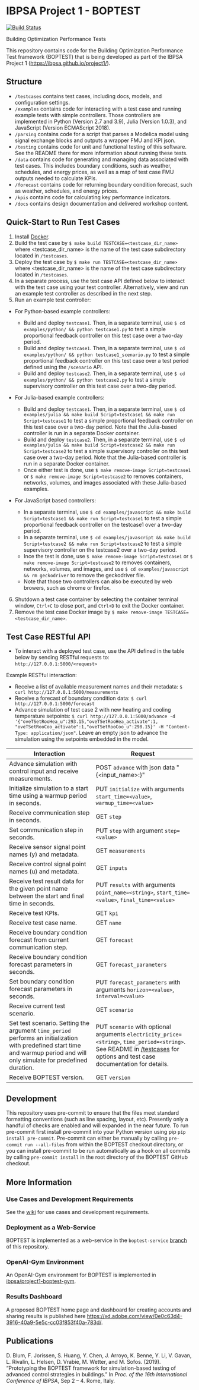 # IBPSA Project 1 - BOPTEST

[![Build Status](https://travis-ci.com/ibpsa/project1-boptest.svg?branch=master)](https://travis-ci.com/ibpsa/project1-boptest)

Building Optimization Performance Tests

This repository contains code for the Building Optimization Performance Test framework (BOPTEST)
that is being developed as part of the IBPSA Project 1 (https://ibpsa.github.io/project1/).

## Structure
- ``/testcases`` contains test cases, including docs, models, and configuration settings.
- ``/examples`` contains code for interacting with a test case and running example tests with simple controllers.  Those controllers are implemented in Python (Version 2.7 and 3.9), Julia (Version 1.0.3), and JavaScript (Version ECMAScript 2018).
- ``/parsing`` contains code for a script that parses a Modelica model using signal exchange blocks and outputs a wrapper FMU and KPI json.
- ``/testing`` contains code for unit and functional testing of this software.  See the README there for more information about running these tests.
- ``/data`` contains code for generating and managing data associated with test cases.  This includes boundary conditions, such as weather, schedules, and energy prices, as well as a map of test case FMU outputs needed to calculate KPIs.
- ``/forecast`` contains code for returning boundary condition forecast, such as weather, schedules, and energy prices.
- ``/kpis`` contains code for calculating key performance indicators.
- ``/docs`` contains design documentation and delivered workshop content.

## Quick-Start to Run Test Cases
1) Install [Docker](https://docs.docker.com/get-docker/).
2) Build the test case by ``$ make build TESTCASE=<testcase_dir_name>`` where <testcase_dir_name> is the name of the test case subdirectory located in ``/testcases``.
3) Deploy the test case by ``$ make run TESTCASE=<testcase_dir_name>`` where <testcase_dir_name> is the name of the test case subdirectory located in ``/testcases``.
4) In a separate process, use the test case API defined below to interact with the test case using your test controller.  Alternatively, view and run an example test controller as described in the next step.
5) Run an example test controller:

* For Python-based example controllers:
  * Build and deploy ``testcase1``.  Then, in a separate terminal, use ``$ cd examples/python/ && python testcase1.py`` to test a simple proportional feedback controller on this test case over a two-day period.
  * Build and deploy ``testcase1``.  Then, in a separate terminal, use ``$ cd examples/python/ && python testcase1_scenario.py`` to test a simple proportional feedback controller on this test case over a test period defined using the ``/scenario`` API.
  * Build and deploy ``testcase2``.  Then, in a separate terminal, use ``$ cd examples/python/ && python testcase2.py`` to test a simple supervisory controller on this test case over a two-day period.

* For Julia-based example controllers:
  * Build and deploy ``testcase1``.  Then, in a separate terminal, use ``$ cd examples/julia && make build Script=testcase1 && make run Script=testcase1`` to test a simple proportional feedback controller on this test case over a two-day period.  Note that the Julia-based controller is run in a separate Docker container.
  * Build and deploy ``testcase2``.  Then, in a separate terminal, use ``$ cd examples/julia && make build Script=testcase2 && make run Script=testcase2`` to test a simple supervisory controller on this test case over a two-day period.  Note that the Julia-based controller is run in a separate Docker container.
  * Once either test is done, use ``$ make remove-image Script=testcase1`` or ``$ make remove-image Script=testcase2`` to removes containers, networks, volumes, and images associated with these Julia-based examples.

* For JavaScript based controllers:
  * In a separate terminal, use ``$ cd examples/javascript && make build Script=testcase1 && make run Script=testcase1`` to test a simple proportional feedback controller on the testcase1 over a two-day period.
  * In a separate terminal, use ``$ cd examples/javascript && make build Script=testcase2 && make run Script=testcase2`` to test a simple supervisory controller on the testcase2 over a two-day period.
  * Ince the test is done, use ``$ make remove-image Script=testcase1`` or ``$ make remove-image Script=testcase2`` to removes containers, networks, volumes, and images, and use ``$ cd examples/javascript && rm geckodriver`` to remove the geckodriver file.
  * Note that those two controllers can also be executed by web browers, such as chrome or firefox.

6) Shutdown a test case container by selecting the container terminal window, ``Ctrl+C`` to close port, and ``Ctrl+D`` to exit the Docker container.
7) Remove the test case Docker image by ``$ make remove-image TESTCASE=<testcase_dir_name>``.

## Test Case RESTful API
- To interact with a deployed test case, use the API defined in the table below by sending RESTful requests to: ``http://127.0.0.1:5000/<request>``

Example RESTful interaction:

- Receive a list of available measurement names and their metadata: ``$ curl http://127.0.0.1:5000/measurements``
- Receive a forecast of boundary condition data: ``$ curl http://127.0.0.1:5000/forecast``
- Advance simulation of test case 2 with new heating and cooling temperature setpoints: ``$ curl http://127.0.0.1:5000/advance -d '{"oveTSetRooHea_u":293.15,"oveTSetRooHea_activate":1, "oveTSetRooCoo_activate":1,"oveTSetRooCoo_u":298.15}' -H "Content-Type: application/json"``.  Leave an empty json to advance the simulation using the setpoints embedded in the model.

| Interaction                                                           | Request                                                   |
|-----------------------------------------------------------------------|-----------------------------------------------------------|
| Advance simulation with control input and receive measurements.        |  POST ``advance`` with json data "{<input_name>:<value>}" |
| Initialize simulation to a start time using a warmup period in seconds.     |  PUT ``initialize`` with arguments ``start_time=<value>``, ``warmup_time=<value>``|
| Receive communication step in seconds.                                 |  GET ``step``                                             |
| Set communication step in seconds.                                     |  PUT ``step`` with argument ``step=<value>``              |
| Receive sensor signal point names (y) and metadata.                          |  GET ``measurements``                                     |
| Receive control signal point names (u) and metadata.                        |  GET ``inputs``                                           |
| Receive test result data for the given point name between the start and final time in seconds. |  PUT ``results`` with arguments ``point_name=<string>``, ``start_time=<value>``, ``final_time=<value>``|
| Receive test KPIs.                                                     |  GET ``kpi``                                              |
| Receive test case name.                                                |  GET ``name``                                             |
| Receive boundary condition forecast from current communication step.   |  GET ``forecast``                                         |
| Receive boundary condition forecast parameters in seconds.             |  GET ``forecast_parameters``                              |
| Set boundary condition forecast parameters in seconds.                 |  PUT ``forecast_parameters`` with arguments ``horizon=<value>``, ``interval=<value>``|
| Receive current test scenario.                                         |  GET ``scenario``                                   |
| Set test scenario. Setting the argument ``time_period`` performs an initialization with predefined start time and warmup period and will only simulate for predefined duration. |  PUT ``scenario`` with optional arguments ``electricity_price=<string>``, ``time_period=<string>``.  See README in [/testcases](https://github.com/ibpsa/project1-boptest/tree/master/testcases) for options and test case documentation for details.|
| Receive BOPTEST version.                                               |  GET ``version``                                             |
## Development

This repository uses pre-commit to ensure that the files meet standard formatting conventions (such as line spacing, layout, etc).
Presently only a handful of checks are enabled and will expanded in the near future. To run pre-commit first install
pre-commit into your Python version using pip `pip install pre-commit`. Pre-commit can either be manually by calling
`pre-commit run --all-files` from within the BOPTEST checkout directory, or you can install pre-commit to be run automatically
as a hook on all commits by calling `pre-commit install` in the root directory of the BOPTEST GitHub checkout.

## More Information

### Use Cases and Development Requirements
See the [wiki](https://github.com/ibpsa/project1-boptest/wiki) for use cases and development requirements.
 
### Deployment as a Web-Service
BOPTEST is implemented as a web-service in the ``boptest-service`` [branch](https://github.com/ibpsa/project1-boptest/tree/boptest-service) of this repository.

### OpenAI-Gym Environment
An OpenAI-Gym environment for BOPTEST is implemented in [ibpsa/project1-boptest-gym](https://github.com/ibpsa/project1-boptest-gym).

### Results Dashboard
A proposed BOPTEST home page and dashboard for creating accounts and sharing results is published here https://xd.adobe.com/view/0e0c63d4-3916-40a9-5e5c-cc03f853f40a-783d/.

## Publications
D. Blum, F. Jorissen, S. Huang, Y. Chen, J. Arroyo, K. Benne, Y. Li, V. Gavan, L. Rivalin, L. Helsen, D. Vrabie, M. Wetter, and M. Sofos. (2019). “Prototyping the BOPTEST framework for simulation-based testing of advanced control strategies in buildings.” In *Proc. of the 16th International Conference of IBPSA*, Sep 2 – 4. Rome, Italy.
